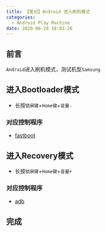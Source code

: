 ```yaml
---
title: 【笔记】Android 进入刷机模式
categories:
  - Android Play Machine
date: 2020-06-28 18:03:26
---
```


## 前言

`Android`进入刷机模式，测试机型`Samsung`

<!-- more -->

## 进入Bootloader模式

- 长按`锁屏键`+`Home键`+`音量-`

### 对应控制程序

- [fastboot](/2020/06/28/Fastboot学习笔记/)

## 进入Recovery模式

- 长按`锁屏键`+`Home键`+`音量+`

### 对应控制程序

- [adb](/2019/12/22/Adb学习笔记/)

## 完成

